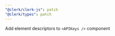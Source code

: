 ```yaml
---
"@clerk/clerk-js": patch
"@clerk/types": patch
---
```


Add element descriptors to `<APIKeys />` component
